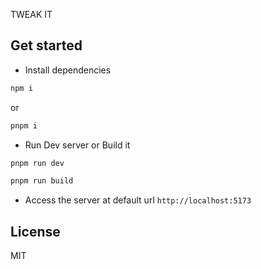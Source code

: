 TWEAK IT

## Get started

- Install dependencies

```bash
npm i
```

or 
```bash
pnpm i
```

- Run Dev server or Build it

```bash
pnpm run dev 
```

```bash
pnpm run build
```


- Access the server at default url `http://localhost:5173`


## License

MIT